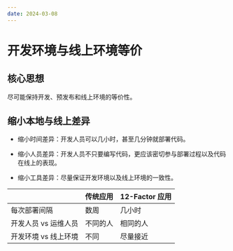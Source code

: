 ```yaml
---
date: 2024-03-08
---
```


# 开发环境与线上环境等价

## 核心思想

尽可能保持开发、预发布和线上环境的等价性。

## 缩小本地与线上差异

- 缩小时间差异：开发人员可以几小时，甚至几分钟就部署代码。

- 缩小人员差异：开发人员不只要编写代码，更应该密切参与部署过程以及代码在线上的表现。

- 缩小工具差异：尽量保证开发环境以及线上环境的一致性。


|                      | 传统应用 | 12-Factor 应用 |
| -------------------- | -------- | -------------- |
| 每次部署间隔         | 数周     | 几小时         |
| 开发人员 vs 运维人员 | 不同的人 | 相同的人       |
| 开发环境 vs 线上环境 | 不同     | 尽量接近       |
